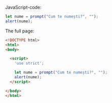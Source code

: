 JavaScript-code:

```js
let nume = prompt("Cum te numești?", "");
alert(nume);
```

The full page:

```html
<!DOCTYPE html>
<html>
<body>

  <script>
    'use strict';

    let nume = prompt("Cum te numești?", "");
    alert(nume);
  </script>

</body>
</html>
```
